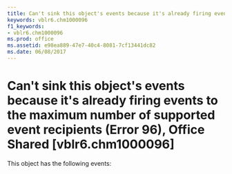 ```yaml
---
title: Can't sink this object's events because it's already firing events to the maximum number of supported event recipients (Error 96), Office Shared [vblr6.chm1000096]
keywords: vblr6.chm1000096
f1_keywords:
- vblr6.chm1000096
ms.prod: office
ms.assetid: e98ea889-47e7-40c4-8081-7cf13441dc82
ms.date: 06/08/2017
---
```



# Can't sink this object's events because it's already firing events to the maximum number of supported event recipients (Error 96), Office Shared [vblr6.chm1000096]
This object has the following events:

